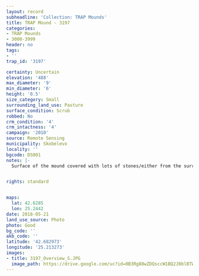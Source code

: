 ```yaml
---
layout: record
subheadline: 'Collection: TRAP Mounds'
title: TRAP Mound - 3197
categories:
- TRAP Mounds
- 3000-3999
header: no
tags:
- ''
trap_id: '3197'

certainty: Uncertain
elevation: '488'
max_diameter: '9'
min_diameter: '6'
height: '0.5'
size_category: Small
surrounding_land_use: Pasture
surface_condition: Scrub
robbed: No
crm_condition: '4'
crm_intactness: '4'
campaign: '2010'
source: Remote Sensing
municipality: Skobelevo
locality: ''
bgcode: DS001
notes: |-
  Surface of the mound covered with lots of stones/either from the surrounding pasture or from the mound.


rights: standard


maps:
  lat: 42.6285
  lon: 25.2442
date: 2018-05-21
land_use_source: Photo
photo: Good
bg_code: ''
akb_code: ''
latitude: '42.682973'
longitude: '25.213273'
images:
- title: 3197_Overview_S.JPG
  image_path: https://drive.google.com/uc?id=0B3Rg88wZDQsccW1BQ2J0blBTWkE
---
```

